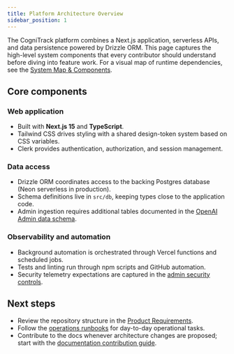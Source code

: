 ```yaml
---
title: Platform Architecture Overview
sidebar_position: 1
---
```


The CogniTrack platform combines a Next.js application, serverless APIs, and data persistence powered by Drizzle ORM. This page captures the high-level system components that every contributor should understand before diving into feature work. For a visual map of runtime dependencies, see the [System Map & Components](system-map.md).

## Core components

### Web application
- Built with **Next.js 15** and **TypeScript**.
- Tailwind CSS drives styling with a shared design-token system based on CSS variables.
- Clerk provides authentication, authorization, and session management.

### Data access
- Drizzle ORM coordinates access to the backing Postgres database (Neon serverless in production).
- Schema definitions live in `src/db`, keeping types close to the application code.
- Admin ingestion requires additional tables documented in the [OpenAI Admin data schema](openai-admin-migration-design.md).

### Observability and automation
- Background automation is orchestrated through Vercel functions and scheduled jobs.
- Tests and linting run through npm scripts and GitHub automation.
- Security telemetry expectations are captured in the [admin security controls](../operations/security/openai-admin-security-controls.md).

## Next steps
- Review the repository structure in the [Product Requirements](../product/prd.md).
- Follow the [operations runbooks](../operations/runbooks.md) for day-to-day operational tasks.
- Contribute to the docs whenever architecture changes are proposed; start with the [documentation contribution guide](../contributing/documentation.md).
